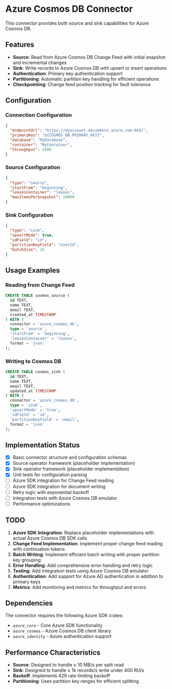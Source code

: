 # Azure Cosmos DB Connector

This connector provides both source and sink capabilities for Azure Cosmos DB.

## Features

- **Source**: Read from Azure Cosmos DB Change Feed with initial snapshot and incremental changes
- **Sink**: Write records to Azure Cosmos DB with upsert or insert operations
- **Authentication**: Primary key authentication support
- **Partitioning**: Automatic partition key handling for efficient operations
- **Checkpointing**: Change feed position tracking for fault tolerance

## Configuration

### Connection Configuration

```json
{
  "endpointUrl": "https://myaccount.documents.azure.com:443/",
  "primaryKey": "${COSMOS_DB_PRIMARY_KEY}",
  "database": "MyDatabase", 
  "container": "MyContainer",
  "throughput": 1000
}
```

### Source Configuration

```json
{
  "type": "source",
  "startFrom": "beginning",
  "leasesContainer": "leases",
  "maxItemsPerSnapshot": 10000
}
```

### Sink Configuration  

```json
{
  "type": "sink",
  "upsertMode": true,
  "idField": "id",
  "partitionKeyField": "userId",
  "batchSize": 25
}
```

## Usage Examples

### Reading from Change Feed

```sql
CREATE TABLE cosmos_source (
  id TEXT,
  name TEXT,
  email TEXT,
  created_at TIMESTAMP
) WITH (
  connector = 'azure_cosmos_db',
  type = 'source',
  'startFrom' = 'beginning',
  'leasesContainer' = 'leases',
  format = 'json'
);
```

### Writing to Cosmos DB

```sql
CREATE TABLE cosmos_sink (
  id TEXT,
  name TEXT,
  email TEXT,
  updated_at TIMESTAMP
) WITH (
  connector = 'azure_cosmos_db',
  type = 'sink',
  'upsertMode' = 'true',
  'idField' = 'id',
  'partitionKeyField' = 'email',
  format = 'json'
);
```

## Implementation Status

- [x] Basic connector structure and configuration schemas
- [x] Source operator framework (placeholder implementation)
- [x] Sink operator framework (placeholder implementation)
- [x] Unit tests for configuration parsing
- [ ] Azure SDK integration for Change Feed reading
- [ ] Azure SDK integration for document writing
- [ ] Retry logic with exponential backoff
- [ ] Integration tests with Azure Cosmos DB emulator
- [ ] Performance optimizations

## TODO

1. **Azure SDK Integration**: Replace placeholder implementations with actual Azure Cosmos DB SDK calls
2. **Change Feed Implementation**: Implement proper change feed reading with continuation tokens
3. **Batch Writing**: Implement efficient batch writing with proper partition key grouping
4. **Error Handling**: Add comprehensive error handling and retry logic
5. **Testing**: Add integration tests using Azure Cosmos DB emulator
6. **Authentication**: Add support for Azure AD authentication in addition to primary keys
7. **Metrics**: Add monitoring and metrics for throughput and errors

## Dependencies

The connector requires the following Azure SDK crates:

- `azure_core` - Core Azure SDK functionality
- `azure_cosmos` - Azure Cosmos DB client library  
- `azure_identity` - Azure authentication support

## Performance Characteristics

- **Source**: Designed to handle ≥ 10 MB/s per split read
- **Sink**: Designed to handle ≥ 1k records/s write under 400 RU/s
- **Backoff**: Implements 429 rate limiting backoff
- **Partitioning**: Uses partition key ranges for efficient splitting